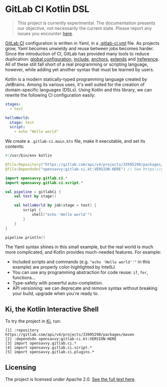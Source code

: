 # GitLab CI Kotlin DSL

> This project is currently experimental.
> The documentation presents our objective, not necessarily the current state.
> Please report any issues you encounter [here](https://gitlab.com/opensavvy/gitlab-ci.kt/-/issues/new).

[GitLab CI](https://docs.gitlab.com/ee/ci/) configuration is written in Yaml, in a [.gitlab-ci.yml](https://docs.gitlab.com/ee/ci/yaml/gitlab_ci_yaml.html) file. As projects grow, Yaml becomes unwieldy and reuse between jobs becomes harder. Since the introduction of CI, GitLab has provided many tools to reduce duplication: [global configuration](https://docs.gitlab.com/ee/ci/yaml/#default), [include](https://docs.gitlab.com/ee/ci/yaml/#include), [anchors](https://docs.gitlab.com/ee/ci/yaml/yaml_optimization.html#anchors), [extends](https://docs.gitlab.com/ee/ci/yaml/#extends) and [!reference](https://docs.gitlab.com/ee/ci/yaml/yaml_optimization.html#reference-tags). All of these still fall short of a real programming or scripting language, however, while adding yet another syntax that must be learned by users.

Kotlin is a modern statically-typed programming language created by JetBrains. Among its various uses, it's well suited for the creation of domain-specific languages (DSLs). Using Kotlin and this library, we can rewrite the following CI configuration easily:

```yaml
stages:
  - test

helloWorld:
  stage: test
  script:
    - echo "Hello world"
```

We create a `.gitlab-ci.main.kts` file, make it executable, and set its contents:

```kts
#!/usr/bin/env kotlin

@file:Repository("https://gitlab.com/api/v4/projects/33995298/packages/maven")
@file:DependsOn("opensavvy:gitlab-ci.kt:VERSION-HERE") // See https://gitlab.com/opensavvy/gitlab-ci.kt/-/releases

import opensavvy.gitlab.ci.*
import opensavvy.gitlab.ci.script.*

val pipeline = gitlabCi {
	val test by stage()

	val helloWorld by job(stage = test) {
		script {
			shell("echo 'Hello world'")
		}
	}
}

pipeline.println()
```

The Yaml syntax shines in this small example, but the real world is much more complicated, and Kotlin provides much-needed features. For example:

- Included scripts and commands (e.g. `"echo 'Hello world''"` in this example) are properly color-highlighted by IntelliJ.
- You can use any programming abstraction for code reuse: `if`, `for`, functions…
- Type-safety with powerful auto-completion.
- API versioning: we can deprecate and remove syntax without breaking your build, upgrade when you're ready to.

## Ki, the Kotlin Interactive Shell

To try the project in [Ki](https://blog.jetbrains.com/kotlin/2021/04/ki-the-next-interactive-shell-for-kotlin/), run:

```text
[1] :repository https://gitlab.com/api/v4/projects/33995298/packages/maven
[2] :dependsOn opensavvy:gitlab-ci.kt:VERSION-HERE
[3] import opensavvy.gitlab.ci.*
[4] import opensavvy.gitlab.ci.script.*
[5] import opensavvy.gitlab.ci.plugins.*
```

## Licensing

The project is licensed under Apache 2.0. [See the full text here](LICENSE.txt).
